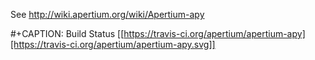 See http://wiki.apertium.org/wiki/Apertium-apy

#+CAPTION: Build Status
[[https://travis-ci.org/apertium/apertium-apy][https://travis-ci.org/apertium/apertium-apy.svg]]

